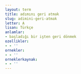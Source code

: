 ```yaml
---
layout: term
title: adımını geri atmak
slug: adimini-geri-atmak
letter: A
lisan: Türkçe
anlamlar:
- başladığı bir işten geri dönmek
ozellikler:
- - ''
ornekler:
- - ''
orneklerkaynak:
- - ''
---
```


